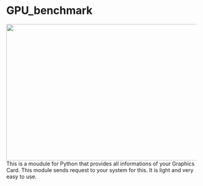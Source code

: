 GPU_benchmark
==============
<img align="right" width=640 height=360 src="https://s17-us2.startpage.com/cgi-bin/serveimage?url=https%3A%2F%2Fimages.nvidia.com%2Fgeforce-com%2Finternational%2Fimages%2Farticles%2Fgeforce-gtx-10-series-july-2018%2Fzotac-geforce-gtx-1080-ti-mini.png&sp=15465840440ce78641f952de8ac4738f" />
This is a moudule for Python that provides all informations of your Graphics Card. This module sends request to your system for this. It is light and very easy to use.

